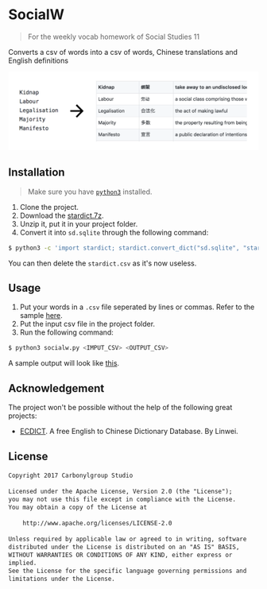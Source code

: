 # SocialW
> For the weekly vocab homework of Social Studies 11

Converts a csv of words into a csv of words, Chinese translations and English definitions

![](header.png)

## Installation

> Make sure you have [`python3`](https://www.python.org/downloads/) installed.

1. Clone the project.
2. Download the [stardict.7z](https://github.com/skywind3000/ECDICT/blob/master/stardict.7z).
3. Unzip it, put it in your project folder.
4. Convert it into `sd.sqlite` through the following command:

```sh
$ python3 -c 'import stardict; stardict.convert_dict("sd.sqlite", "stardict.csv")'
```

You can then delete the `stardict.csv` as it's now useless.

## Usage

1. Put your words in a `.csv` file seperated by lines or commas. Refer to the sample [here](https://github.com/HITGIF/socialw/blob/master/in.csv).
2. Put the input csv file in the project folder.
3. Run the following command:

```sh
$ python3 socialw.py <IMPUT_CSV> <OUTPUT_CSV>
```

A sample output will look like [this](https://github.com/HITGIF/socialw/blob/master/out.csv).

## Acknowledgement

The project won't be possible without the help of the following great projects:

- [ECDICT](https://github.com/skywind3000/ECDICT). A free English to Chinese Dictionary Database. By Linwei.

## License

    Copyright 2017 Carbonylgroup Studio

    Licensed under the Apache License, Version 2.0 (the "License");
    you may not use this file except in compliance with the License.
    You may obtain a copy of the License at

        http://www.apache.org/licenses/LICENSE-2.0

    Unless required by applicable law or agreed to in writing, software
    distributed under the License is distributed on an "AS IS" BASIS,
    WITHOUT WARRANTIES OR CONDITIONS OF ANY KIND, either express or implied.
    See the License for the specific language governing permissions and
    limitations under the License.
